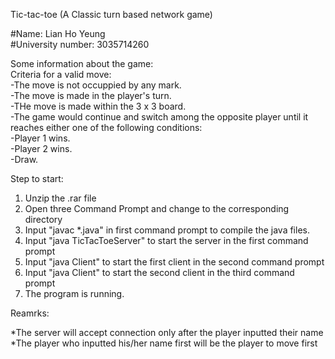 Tic-tac-toe (A Classic turn based network game)

#Name: Lian Ho Yeung<br/>
#University number: 3035714260

Some information about the game:<br/>
Criteria for a valid move:<br/>
-The move is not occuppied by any mark.<br/>
-The move is made in the player's turn.<br/>
-THe move is made within the 3 x 3 board.<br/>
-The game would continue and switch among the opposite player until it reaches either one of the following conditions:<br/>
-Player 1 wins.<br/>
-Player 2 wins.<br/>
-Draw.

Step to start:
1. Unzip the .rar file
2. Open three Command Prompt and change to the corresponding directory
3. Input "javac *.java" in first command prompt to compile the java files.
4. Input "java TicTacToeServer" to start the server in the first command prompt
5. Input "java Client" to start the first client in the second command prompt
6. Input "java Client" to start the second client in the third command prompt
7. The program is running.

Reamrks:

*The server will accept connection only after the player inputted their name<br/>
*The player who inputted his/her name first will be the player to move first
